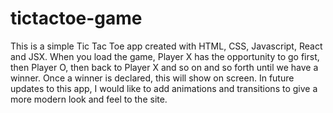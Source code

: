 # tictactoe-game
This is a simple Tic Tac Toe app created with HTML, CSS, Javascript, React and JSX. When you load the game, Player X has the opportunity to go first, then Player O, then back to Player X and so on and so forth until we have a winner. Once a winner is declared, this will show on screen. In future updates to this app, I would like to add animations and transitions to give a more modern look and feel to the site. 

